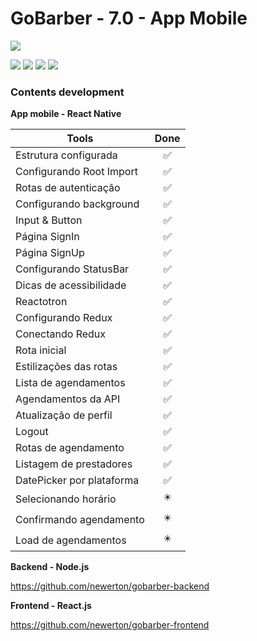# GoBarber - 7.0 - App Mobile

![](https://hotmart.s3.amazonaws.com/product_contents/5bfd4a97-5e39-4c99-a871-8d3e969769cc/Course_Image01_580x320.jpg)

![](https://img.shields.io/github/stars/newerton/gobarber-app.svg)
![](https://img.shields.io/github/forks/newerton/gobarber-app.svg)
![](https://img.shields.io/github/issues/newerton/gobarber-app.svg)
![](https://img.shields.io/github/license/newerton/gobarber-app.svg)

### Contents development

**App mobile - React Native**

| Tools                     |            Done            |
| ------------------------- | :------------------------: |
| Estrutura configurada     |     :white_check_mark:     |
| Configurando Root Import  |     :white_check_mark:     |
| Rotas de autenticação     |     :white_check_mark:     |
| Configurando background   |     :white_check_mark:     |
| Input & Button            |     :white_check_mark:     |
| Página SignIn             |     :white_check_mark:     |
| Página SignUp             |     :white_check_mark:     |
| Configurando StatusBar    |     :white_check_mark:     |
| Dicas de acessibilidade   |     :white_check_mark:     |
| Reactotron                |     :white_check_mark:     |
| Configurando Redux        |     :white_check_mark:     |
| Conectando Redux          |     :white_check_mark:     |
| Rota inicial              |     :white_check_mark:     |
| Estilizações das rotas    |     :white_check_mark:     |
| Lista de agendamentos     |     :white_check_mark:     |
| Agendamentos da API       |     :white_check_mark:     |
| Atualização de perfil     |     :white_check_mark:     |
| Logout                    |     :white_check_mark:     |
| Rotas de agendamento      |     :white_check_mark:     |
| Listagem de prestadores   |     :white_check_mark:     |
| DatePicker por plataforma |     :white_check_mark:     |
| Selecionando horário      | :eight_pointed_black_star: |
| Confirmando agendamento   | :eight_pointed_black_star: |
| Load de agendamentos      | :eight_pointed_black_star: |

**Backend - Node.js**

https://github.com/newerton/gobarber-backend

**Frontend - React.js**

https://github.com/newerton/gobarber-frontend
